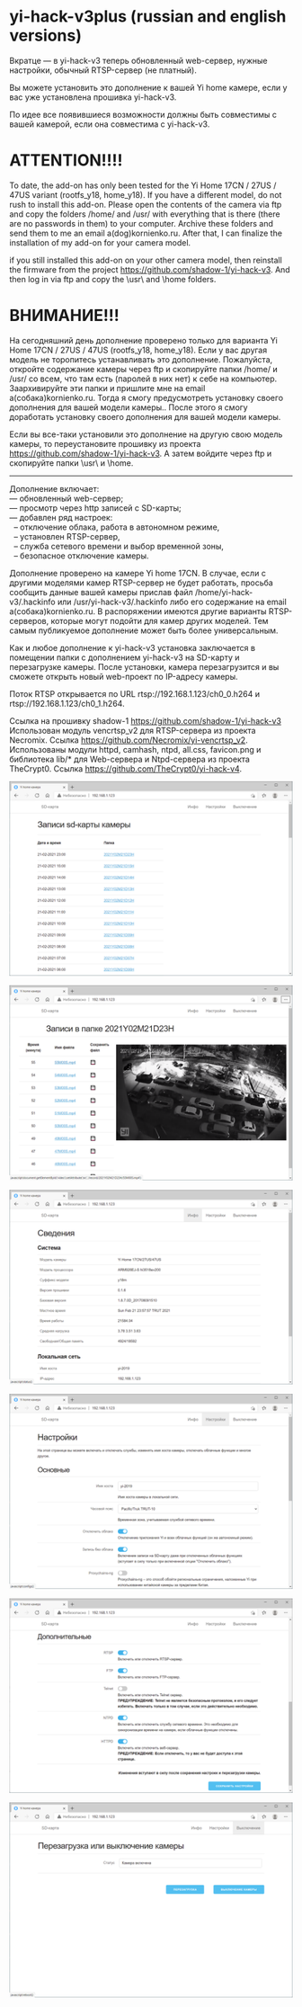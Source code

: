 # yi-hack-v3plus (russian and english versions)
Вкратце — в yi-hack-v3 теперь обновленный web-сервер, нужные настройки, обычный RTSP-сервер (не платный).

Вы можете установить это дополнение к вашей Yi home камере, если у вас уже установлена прошивка yi-hack-v3.

По идее все появившиеся возможности должны быть совместимы с вашей камерой, если она совместима с yi-hack-v3.


ATTENTION!!!!
=============
To date, the add-on has only been tested for the Yi Home 17CN / 27US / 47US variant (rootfs_y18, home_y18). If you have a different model, do not rush to install this add-on. Please open the contents of the camera via ftp and copy the folders /home/ and /usr/ with everything that is there (there are no passwords in them) to your computer. Archive these folders and send them to me an email a(dog)kornienko.ru. After that, I can finalize the installation of my add-on for your camera model.

if you still installed this add-on on your other camera model, then reinstall the firmware from the project https://github.com/shadow-1/yi-hack-v3. And then log in via ftp and copy the \usr\ and \home folders\.

ВНИМАНИЕ!!!
===========
На сегодняшний день дополнение проверено только для варианта Yi Home 17CN / 27US / 47US (rootfs_y18, home_y18).  Если у вас другая модель не торопитесь устанавливать это дополнение. Пожалуйста, откройте содержание камеры через ftp и скопируйте папки /home/ и /usr/ со всем, что там есть (паролей в них нет) к себе на компьютер. Заархивируйте эти папки и пришлите мне на email a(собака)kornienko.ru. Тогда я смогу предусмотреть установку своего дополнения для вашей модели камеры.. После этого я смогу доработать установку своего дополнения для вашей модели камеры.

Если вы все-таки установили это дополнение на другую свою модель камеры, то переустановите прошивку из проекта https://github.com/shadow-1/yi-hack-v3. А затем войдите через ftp и скопируйте папки \usr\ и \home\.
* * * * *

Дополнение включает:  
— обновленный web-сервер;  
— просмотр через http записей с SD-карты;  
— добавлен ряд настроек:  
             – отключение облака, работа в автономном режиме,  
             – установлен RTSP-сервер,  
             – служба сетевого времени и выбор временной зоны,  
             – безопасное отключение камеры.  

Дополнение проверено на камере Yi home 17CN. В случае, если с другими моделями камер RTSP-сервер не будет работать, просьба сообщить данные вашей камеры прислав файл /home/yi-hack-v3/.hackinfo или /usr/yi-hack-v3/.hackinfo либо его содержание на email a(собака)kornienko.ru. В распоряжении имеются другие варианты RTSP-серверов, которые могут подойти для камер других моделей. Тем самым публикуемое дополнение может быть более универсальным.

Как и любое дополнение к yi-hack-v3 установка заключается в помещении папки с дополнением yi-hack-v3 на SD-карту и перезагрузке камеры. После установки, камера перезагрузится и вы сможете открыть новый web-проект по IP-адресу камеры.

Поток RTSP открывается по URL rtsp://192.168.1.123/ch0_0.h264 и rtsp://192.168.1.123/ch0_1.h264.

Ссылка на прошивку shadow-1 https://github.com/shadow-1/yi-hack-v3  
Использован модуль vencrtsp_v2 для RTSP-сервера из проекта Necromix. Ссылка https://github.com/Necromix/yi-vencrtsp_v2.  
Использованы модули httpd, camhash, ntpd, all.css, favicon.png и библиотека lib/* для Web-сервера и Ntpd-сервера из проекта TheCrypt0. Ссылка https://github.com/TheCrypt0/yi-hack-v4.  

![Просмотр папок с записями](https://github.com/Arkady23/yi-hack-v3plus/blob/main/Screenshots/image_2021_02_21T13_57_08_096Z.png?raw=true)

![Просмотр записей](https://github.com/Arkady23/yi-hack-v3plus/blob/main/Screenshots/image_2021_02_21T13_57_46_079Z.png?raw=true)

![Просмотр сведений о камере](https://github.com/Arkady23/yi-hack-v3plus/blob/main/Screenshots/image_2021_02_21T13_58_25_773Z.png?raw=true)

![Просмотр настроек 1 ч.](https://github.com/Arkady23/yi-hack-v3plus/blob/main/Screenshots/image_2021_02_21T13_59_08_416Z.png?raw=true)

![Просмотр настроек 2 ч.](https://github.com/Arkady23/yi-hack-v3plus/blob/main/Screenshots/image_2021_02_21T13_59_47_582Z.png?raw=true)

![Выключение/Перезагрузка](https://github.com/Arkady23/yi-hack-v3plus/blob/main/Screenshots/image_2021_02_21T14_00_09_418Z.png?raw=true)
